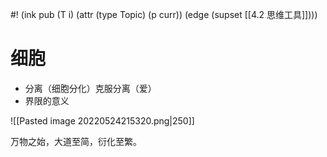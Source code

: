 #! (ink pub (T i) (attr (type Topic) (p curr)) (edge (supset [[4.2 思维工具]])))

# 细胞

- 分离（细胞分化）克服分离（爱）
- 界限的意义

![[Pasted image 20220524215320.png|250]]


万物之始，大道至简，衍化至繁。